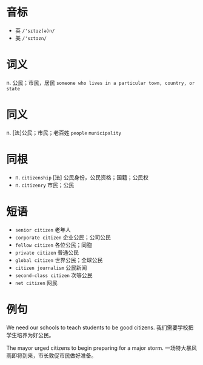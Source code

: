 # 音标

- 英 `/'sɪtɪz(ə)n/`
- 美 `/'sɪtɪzn/`

# 词义

n. 公民；市民，居民
`someone who lives in a particular town, country, or state`

# 同义

n. [法]公民；市民；老百姓
`people` `municipality`

# 同根

- n. `citizenship` [法] 公民身份，公民资格；国籍；公民权
- n. `citizenry` 市民；公民

# 短语

- `senior citizen` 老年人
- `corporate citizen` 企业公民；公司公民
- `fellow citizen` 各位公民；同胞
- `private citizen` 普通公民
- `global citizen` 世界公民；全球公民
- `citizen journalism` 公民新闻
- `second-class citizen` 次等公民
- `net citizen` 网民

# 例句

We need our schools to teach students to be good citizens.
我们需要学校把学生培养为好公民。

The mayor urged citizens to begin preparing for a major storm.
一场特大暴风雨即将到来，市长敦促市民做好准备。


